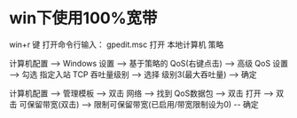#   win下使用100%宽带


win+r 键 打开命令行输入： gpedit.msc 打开 本地计算机 策略

计算机配置 --> Windows 设置 --> 基于策略的 QoS(右键点击) --> 高级 QoS 设置 --> 勾选 指定入站 TCP 吞吐量级别 --> 选择 级别3(最大吞吐量) --> 确定

计算机配置 --> 管理模板 --> 双击 网络 --> 找到 QoS数据包 --> 双击 打开 --> 双击 可保留带宽(双击) --> 限制可保留带宽(已启用/带宽限制设为0) -- 确定

